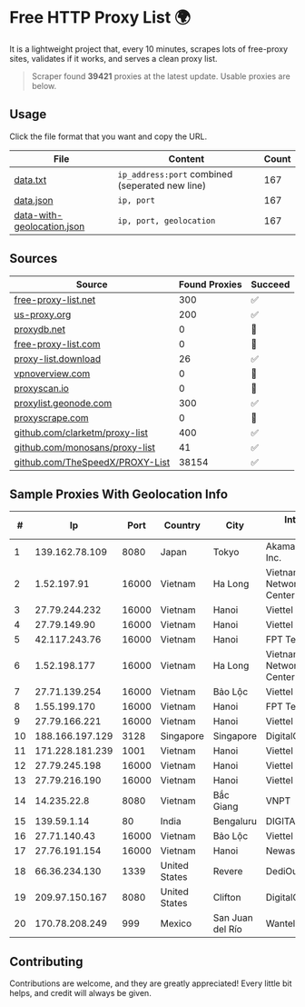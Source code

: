 
# Free HTTP Proxy List 🌍

It is a lightweight project that, every 10 minutes, scrapes lots of free-proxy sites, validates if it works, and serves a clean proxy list.


> Scraper found **39421** proxies at the latest update. Usable proxies are below.

## Usage

Click the file format that you want and copy the URL.


|File|Content|Count|
|----|-------|-----|
|[data.txt](https://raw.githubusercontent.com/themiralay/Proxy-List-World/master/data.txt)|`ip_address:port` combined (seperated new line)|167|
|[data.json](https://raw.githubusercontent.com/themiralay/Proxy-List-World/master/data.json)|`ip, port`|167|
|[data-with-geolocation.json](https://raw.githubusercontent.com/themiralay/Proxy-List-World/master/data-with-geolocation.json)|`ip, port, geolocation`|167|

## Sources

|Source|Found Proxies|Succeed|
|------|-------------|-------|
|[free-proxy-list.net](https://free-proxy-list.net)|300|✅|
|[us-proxy.org](https://www.us-proxy.org)|200|✅|
|[proxydb.net](http://proxydb.net)|0|🚫|
|[free-proxy-list.com](https://free-proxy-list.com/?page=&port=&type%5B%5D=http&type%5B%5D=https&up_time=0&search=Search)|0|🚫|
|[proxy-list.download](https://www.proxy-list.download/HTTP)|26|✅|
|[vpnoverview.com](https://vpnoverview.com/privacy/anonymous-browsing/free-proxy-servers)|0|🚫|
|[proxyscan.io](https://www.proxyscan.io)|0|🚫|
|[proxylist.geonode.com](https://proxylist.geonode.com/api/proxy-list?limit=300&page=1&sort_by=lastChecked&sort_type=desc&protocols=http,https)|300|✅|
|[proxyscrape.com](https://api.proxyscrape.com/v2/?request=displayproxies&protocol=http&timeout=10000&country=all&ssl=all&anonymity=all)|0|🚫|
|[github.com/clarketm/proxy-list](https://raw.githubusercontent.com/clarketm/proxy-list/master/proxy-list-raw.txt)|400|✅|
|[github.com/monosans/proxy-list](https://raw.githubusercontent.com/monosans/proxy-list/main/proxies/http.txt)|41|✅|
|[github.com/TheSpeedX/PROXY-List](https://raw.githubusercontent.com/TheSpeedX/PROXY-List/master/http.txt)|38154|✅|


## Sample Proxies With Geolocation Info

|#|Ip|Port|Country|City|Internet Service Provider|
|-|--|----|-------|----|-------------------------|
|1|139.162.78.109|8080|Japan|Tokyo|Akamai Technologies, Inc.|
|2|1.52.197.91|16000|Vietnam|Ha Long|Vietnam Internet Network Information Center|
|3|27.79.244.232|16000|Vietnam|Hanoi|Viettel Corporation|
|4|27.79.149.90|16000|Vietnam|Hanoi|Viettel Corporation|
|5|42.117.243.76|16000|Vietnam|Hanoi|FPT Telecom Company|
|6|1.52.198.177|16000|Vietnam|Ha Long|Vietnam Internet Network Information Center|
|7|27.71.139.254|16000|Vietnam|Bảo Lộc|Viettel Group|
|8|1.55.199.170|16000|Vietnam|Hanoi|FPT Telecom Company|
|9|27.79.166.221|16000|Vietnam|Hanoi|Viettel Corporation|
|10|188.166.197.129|3128|Singapore|Singapore|DigitalOcean, LLC|
|11|171.228.181.239|1001|Vietnam|Hanoi|Viettel Corporation|
|12|27.79.245.198|16000|Vietnam|Hanoi|Viettel Corporation|
|13|27.79.216.190|16000|Vietnam|Hanoi|Viettel Corporation|
|14|14.235.22.8|8080|Vietnam|Bắc Giang|VNPT|
|15|139.59.1.14|80|India|Bengaluru|DIGITALOCEAN|
|16|27.71.140.43|16000|Vietnam|Bảo Lộc|Viettel Group|
|17|27.76.191.154|16000|Vietnam|Hanoi|Newass2011xDSLHCMC|
|18|66.36.234.130|1339|United States|Revere|DediOutlet, LLC|
|19|209.97.150.167|8080|United States|Clifton|DigitalOcean, LLC|
|20|170.78.208.249|999|Mexico|San Juan del Río|Wantelco SAS de CV|



## Contributing

Contributions are welcome, and they are greatly appreciated! Every
little bit helps, and credit will always be given.

